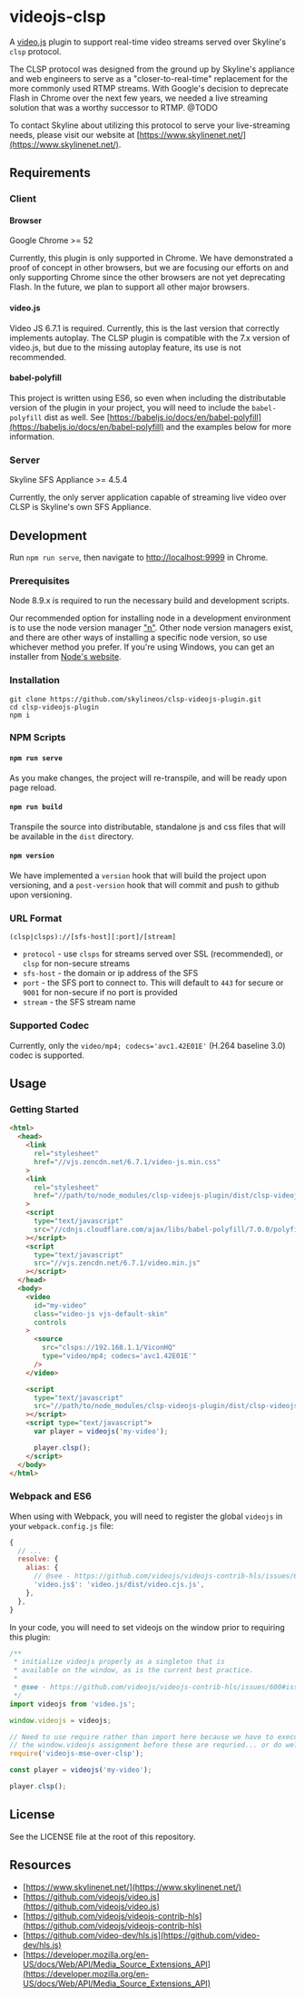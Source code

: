# videojs-clsp

A [video.js](https://github.com/videojs/video.js) plugin to support real-time video streams served over Skyline's `clsp` protocol.

The CLSP protocol was designed from the ground up by Skyline's appliance and web engineers to serve as a "closer-to-real-time" replacement for the more commonly used RTMP streams.  With Google's decision to deprecate Flash in Chrome over the next few years, we needed a live streaming solution that was a worthy successor to RTMP.  @TODO

To contact Skyline about utilizing this protocol to serve your live-streaming needs, please visit our website at [https://www.skylinenet.net/](https://www.skylinenet.net/).


## Requirements

### Client

#### Browser

Google Chrome >= 52

Currently, this plugin is only supported in Chrome.  We have demonstrated a proof of concept in other browsers, but we are focusing our efforts on and only supporting Chrome since the other browsers are not yet deprecating Flash.  In the future, we plan to support all other major browsers.

#### video.js

Video JS 6.7.1 is required.  Currently, this is the last version that correctly implements autoplay.  The CLSP plugin is compatible with the 7.x version of video.js, but due to the missing autoplay feature, its use is not recommended.

#### babel-polyfill

This project is written using ES6, so even when including the distributable version of the plugin in your project, you will need to include the `babel-polyfill` dist as well.  See [https://babeljs.io/docs/en/babel-polyfill](https://babeljs.io/docs/en/babel-polyfill) and the examples below for more information.


### Server

Skyline SFS Appliance >= 4.5.4

Currently, the only server application capable of streaming live video over CLSP is Skyline's own SFS Appliance.


## Development

Run `npm run serve`, then navigate to [http://localhost:9999](http://localhost:9999) in Chrome.

### Prerequisites

Node 8.9.x is required to run the necessary build and development scripts.

Our recommended option for installing node in a development environment is to use the node version manager ["n"](https://github.com/tj/n).  Other node version managers exist, and there are other ways of installing a specific node version, so use whichever method you prefer.  If you're using Windows, you can get an installer from [Node's website](https://nodejs.org/en/download/).

### Installation

```
git clone https://github.com/skylineos/clsp-videojs-plugin.git
cd clsp-videojs-plugin
npm i
```

### NPM Scripts

#### `npm run serve`

As you make changes, the project will re-transpile, and will be ready upon page reload.

#### `npm run build`

Transpile the source into distributable, standalone js and css files that will be available in the `dist` directory.

#### `npm version`

We have implemented a `version` hook that will build the project upon versioning, and a `post-version` hook that will commit and push to github upon versioning.


### URL Format

`(clsp|clsps)://[sfs-host][:port]/[stream]`

* `protocol` - use `clsps` for streams served over SSL (recommended), or `clsp` for non-secure streams
* `sfs-host` - the domain or ip address of the SFS
* `port` - the SFS port to connect to.  This will default to `443` for secure or `9001` for non-secure if no port is provided
* `stream` - the SFS stream name


### Supported Codec

Currently, only the `video/mp4; codecs='avc1.42E01E'` (H.264 baseline 3.0) codec is supported.


## Usage

### Getting Started

```html
<html>
  <head>
    <link
      rel="stylesheet"
      href="//vjs.zencdn.net/6.7.1/video-js.min.css"
    >
    <link
      rel="stylesheet"
      href="//path/to/node_modules/clsp-videojs-plugin/dist/clsp-videojs-plugin.min.css"
    >
    <script
      type="text/javascript"
      src="//cdnjs.cloudflare.com/ajax/libs/babel-polyfill/7.0.0/polyfill.min.js"
    ></script>
    <script
      type="text/javascript"
      src="//vjs.zencdn.net/6.7.1/video.min.js"
    ></script>
  </head>
  <body>
    <video
      id="my-video"
      class="video-js vjs-default-skin"
      controls
    >
      <source
        src="clsps://192.168.1.1/ViconHQ"
        type="video/mp4; codecs='avc1.42E01E'"
      />
    </video>

    <script
      type="text/javascript"
      src="//path/to/node_modules/clsp-videojs-plugin/dist/clsp-videojs-plugin.min.js"
    ></script>
    <script type="text/javascript">
      var player = videojs('my-video');

      player.clsp();
    </script>
  </body>
</html>
```

### Webpack and ES6

When using with Webpack, you will need to register the global `videojs` in your `webpack.config.js` file:

```javascript
{
  // ...
  resolve: {
    alias: {
      // @see - https://github.com/videojs/videojs-contrib-hls/issues/600#issuecomment-321281442
      'video.js$': 'video.js/dist/video.cjs.js',
    },
  },
}
```

In your code, you will need to set videojs on the window prior to requiring this plugin:

```javascript
/**
 * initialize videojs properly as a singleton that is
 * available on the window, as is the current best practice.
 *
 * @see - https://github.com/videojs/videojs-contrib-hls/issues/600#issuecomment-321281442
 */
import videojs from 'video.js';

window.videojs = videojs;

// Need to use require rather than import here because we have to execute
// the window.videojs assignment before these are requried... or do we?
require('videojs-mse-over-clsp');

const player = videojs('my-video');

player.clsp();
```

## License

See the LICENSE file at the root of this repository.


## Resources

* [https://www.skylinenet.net/](https://www.skylinenet.net/)
* [https://github.com/videojs/video.js](https://github.com/videojs/video.js)
* [https://github.com/videojs/videojs-contrib-hls](https://github.com/videojs/videojs-contrib-hls)
* [https://github.com/video-dev/hls.js](https://github.com/video-dev/hls.js)
* [https://developer.mozilla.org/en-US/docs/Web/API/Media_Source_Extensions_API](https://developer.mozilla.org/en-US/docs/Web/API/Media_Source_Extensions_API)
